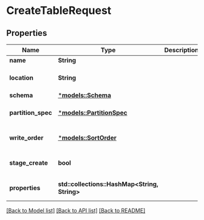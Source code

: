 # CreateTableRequest

## Properties
Name | Type | Description | Notes
------------ | ------------- | ------------- | -------------
**name** | **String** |  | 
**location** | **String** |  | [optional] [default to None]
**schema** | [***models::Schema**](Schema.md) |  | 
**partition_spec** | [***models::PartitionSpec**](PartitionSpec.md) |  | [optional] [default to None]
**write_order** | [***models::SortOrder**](SortOrder.md) |  | [optional] [default to None]
**stage_create** | **bool** |  | [optional] [default to None]
**properties** | **std::collections::HashMap<String, String>** |  | [optional] [default to None]

[[Back to Model list]](../README.md#documentation-for-models) [[Back to API list]](../README.md#documentation-for-api-endpoints) [[Back to README]](../README.md)


